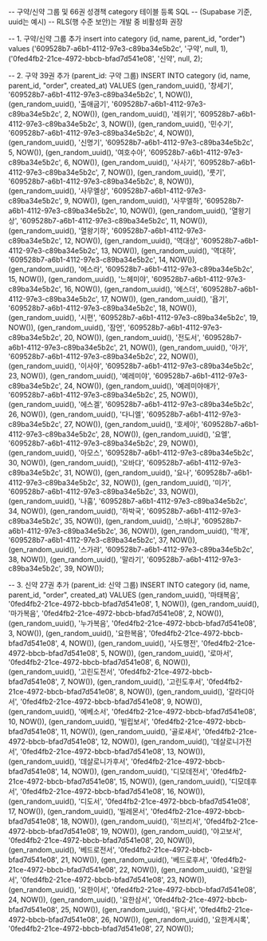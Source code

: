 -- 구약/신약 그룹 및 66권 성경책 category 테이블 등록 SQL
-- (Supabase 기준, uuid는 예시)
-- RLS(행 수준 보안)는 개발 중 비활성화 권장

-- 1. 구약/신약 그룹 추가
insert into category (id, name, parent_id, "order") values
  ('609528b7-a6b1-4112-97e3-c89ba34e5b2c', '구약', null, 1),
  ('0fed4fb2-21ce-4972-bbcb-bfad7d541e08', '신약', null, 2);

-- 2. 구약 39권 추가 (parent_id: 구약 그룹)
INSERT INTO category (id, name, parent_id, "order", created_at) VALUES
  (gen_random_uuid(), '창세기', '609528b7-a6b1-4112-97e3-c89ba34e5b2c', 1, NOW()),
  (gen_random_uuid(), '출애굽기', '609528b7-a6b1-4112-97e3-c89ba34e5b2c', 2, NOW()),
  (gen_random_uuid(), '레위기', '609528b7-a6b1-4112-97e3-c89ba34e5b2c', 3, NOW()),
  (gen_random_uuid(), '민수기', '609528b7-a6b1-4112-97e3-c89ba34e5b2c', 4, NOW()),
  (gen_random_uuid(), '신명기', '609528b7-a6b1-4112-97e3-c89ba34e5b2c', 5, NOW()),
  (gen_random_uuid(), '여호수아', '609528b7-a6b1-4112-97e3-c89ba34e5b2c', 6, NOW()),
  (gen_random_uuid(), '사사기', '609528b7-a6b1-4112-97e3-c89ba34e5b2c', 7, NOW()),
  (gen_random_uuid(), '룻기', '609528b7-a6b1-4112-97e3-c89ba34e5b2c', 8, NOW()),
  (gen_random_uuid(), '사무엘상', '609528b7-a6b1-4112-97e3-c89ba34e5b2c', 9, NOW()),
  (gen_random_uuid(), '사무엘하', '609528b7-a6b1-4112-97e3-c89ba34e5b2c', 10, NOW()),
  (gen_random_uuid(), '열왕기상', '609528b7-a6b1-4112-97e3-c89ba34e5b2c', 11, NOW()),
  (gen_random_uuid(), '열왕기하', '609528b7-a6b1-4112-97e3-c89ba34e5b2c', 12, NOW()),
  (gen_random_uuid(), '역대상', '609528b7-a6b1-4112-97e3-c89ba34e5b2c', 13, NOW()),
  (gen_random_uuid(), '역대하', '609528b7-a6b1-4112-97e3-c89ba34e5b2c', 14, NOW()),
  (gen_random_uuid(), '에스라', '609528b7-a6b1-4112-97e3-c89ba34e5b2c', 15, NOW()),
  (gen_random_uuid(), '느헤미야', '609528b7-a6b1-4112-97e3-c89ba34e5b2c', 16, NOW()),
  (gen_random_uuid(), '에스더', '609528b7-a6b1-4112-97e3-c89ba34e5b2c', 17, NOW()),
  (gen_random_uuid(), '욥기', '609528b7-a6b1-4112-97e3-c89ba34e5b2c', 18, NOW()),
  (gen_random_uuid(), '시편', '609528b7-a6b1-4112-97e3-c89ba34e5b2c', 19, NOW()),
  (gen_random_uuid(), '잠언', '609528b7-a6b1-4112-97e3-c89ba34e5b2c', 20, NOW()),
  (gen_random_uuid(), '전도서', '609528b7-a6b1-4112-97e3-c89ba34e5b2c', 21, NOW()),
  (gen_random_uuid(), '아가', '609528b7-a6b1-4112-97e3-c89ba34e5b2c', 22, NOW()),
  (gen_random_uuid(), '이사야', '609528b7-a6b1-4112-97e3-c89ba34e5b2c', 23, NOW()),
  (gen_random_uuid(), '예레미야', '609528b7-a6b1-4112-97e3-c89ba34e5b2c', 24, NOW()),
  (gen_random_uuid(), '예레미야애가', '609528b7-a6b1-4112-97e3-c89ba34e5b2c', 25, NOW()),
  (gen_random_uuid(), '에스겔', '609528b7-a6b1-4112-97e3-c89ba34e5b2c', 26, NOW()),
  (gen_random_uuid(), '다니엘', '609528b7-a6b1-4112-97e3-c89ba34e5b2c', 27, NOW()),
  (gen_random_uuid(), '호세아', '609528b7-a6b1-4112-97e3-c89ba34e5b2c', 28, NOW()),
  (gen_random_uuid(), '요엘', '609528b7-a6b1-4112-97e3-c89ba34e5b2c', 29, NOW()),
  (gen_random_uuid(), '아모스', '609528b7-a6b1-4112-97e3-c89ba34e5b2c', 30, NOW()),
  (gen_random_uuid(), '오바댜', '609528b7-a6b1-4112-97e3-c89ba34e5b2c', 31, NOW()),
  (gen_random_uuid(), '요나', '609528b7-a6b1-4112-97e3-c89ba34e5b2c', 32, NOW()),
  (gen_random_uuid(), '미가', '609528b7-a6b1-4112-97e3-c89ba34e5b2c', 33, NOW()),
  (gen_random_uuid(), '나훔', '609528b7-a6b1-4112-97e3-c89ba34e5b2c', 34, NOW()),
  (gen_random_uuid(), '하박국', '609528b7-a6b1-4112-97e3-c89ba34e5b2c', 35, NOW()),
  (gen_random_uuid(), '스바냐', '609528b7-a6b1-4112-97e3-c89ba34e5b2c', 36, NOW()),
  (gen_random_uuid(), '학개', '609528b7-a6b1-4112-97e3-c89ba34e5b2c', 37, NOW()),
  (gen_random_uuid(), '스가랴', '609528b7-a6b1-4112-97e3-c89ba34e5b2c', 38, NOW()),
  (gen_random_uuid(), '말라기', '609528b7-a6b1-4112-97e3-c89ba34e5b2c', 39, NOW());

-- 3. 신약 27권 추가 (parent_id: 신약 그룹)
INSERT INTO category (id, name, parent_id, "order", created_at) VALUES
  (gen_random_uuid(), '마태복음', '0fed4fb2-21ce-4972-bbcb-bfad7d541e08', 1, NOW()),
  (gen_random_uuid(), '마가복음', '0fed4fb2-21ce-4972-bbcb-bfad7d541e08', 2, NOW()),
  (gen_random_uuid(), '누가복음', '0fed4fb2-21ce-4972-bbcb-bfad7d541e08', 3, NOW()),
  (gen_random_uuid(), '요한복음', '0fed4fb2-21ce-4972-bbcb-bfad7d541e08', 4, NOW()),
  (gen_random_uuid(), '사도행전', '0fed4fb2-21ce-4972-bbcb-bfad7d541e08', 5, NOW()),
  (gen_random_uuid(), '로마서', '0fed4fb2-21ce-4972-bbcb-bfad7d541e08', 6, NOW()),
  (gen_random_uuid(), '고린도전서', '0fed4fb2-21ce-4972-bbcb-bfad7d541e08', 7, NOW()),
  (gen_random_uuid(), '고린도후서', '0fed4fb2-21ce-4972-bbcb-bfad7d541e08', 8, NOW()),
  (gen_random_uuid(), '갈라디아서', '0fed4fb2-21ce-4972-bbcb-bfad7d541e08', 9, NOW()),
  (gen_random_uuid(), '에베소서', '0fed4fb2-21ce-4972-bbcb-bfad7d541e08', 10, NOW()),
  (gen_random_uuid(), '빌립보서', '0fed4fb2-21ce-4972-bbcb-bfad7d541e08', 11, NOW()),
  (gen_random_uuid(), '골로새서', '0fed4fb2-21ce-4972-bbcb-bfad7d541e08', 12, NOW()),
  (gen_random_uuid(), '데살로니가전서', '0fed4fb2-21ce-4972-bbcb-bfad7d541e08', 13, NOW()),
  (gen_random_uuid(), '데살로니가후서', '0fed4fb2-21ce-4972-bbcb-bfad7d541e08', 14, NOW()),
  (gen_random_uuid(), '디모데전서', '0fed4fb2-21ce-4972-bbcb-bfad7d541e08', 15, NOW()),
  (gen_random_uuid(), '디모데후서', '0fed4fb2-21ce-4972-bbcb-bfad7d541e08', 16, NOW()),
  (gen_random_uuid(), '디도서', '0fed4fb2-21ce-4972-bbcb-bfad7d541e08', 17, NOW()),
  (gen_random_uuid(), '빌레몬서', '0fed4fb2-21ce-4972-bbcb-bfad7d541e08', 18, NOW()),
  (gen_random_uuid(), '히브리서', '0fed4fb2-21ce-4972-bbcb-bfad7d541e08', 19, NOW()),
  (gen_random_uuid(), '야고보서', '0fed4fb2-21ce-4972-bbcb-bfad7d541e08', 20, NOW()),
  (gen_random_uuid(), '베드로전서', '0fed4fb2-21ce-4972-bbcb-bfad7d541e08', 21, NOW()),
  (gen_random_uuid(), '베드로후서', '0fed4fb2-21ce-4972-bbcb-bfad7d541e08', 22, NOW()),
  (gen_random_uuid(), '요한일서', '0fed4fb2-21ce-4972-bbcb-bfad7d541e08', 23, NOW()),
  (gen_random_uuid(), '요한이서', '0fed4fb2-21ce-4972-bbcb-bfad7d541e08', 24, NOW()),
  (gen_random_uuid(), '요한삼서', '0fed4fb2-21ce-4972-bbcb-bfad7d541e08', 25, NOW()),
  (gen_random_uuid(), '유다서', '0fed4fb2-21ce-4972-bbcb-bfad7d541e08', 26, NOW()),
  (gen_random_uuid(), '요한계시록', '0fed4fb2-21ce-4972-bbcb-bfad7d541e08', 27, NOW());

  